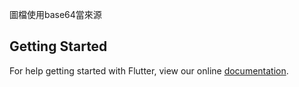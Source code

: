 圖檔使用base64當來源 

## Getting Started

For help getting started with Flutter, view our online
[documentation](https://flutter.io/).
